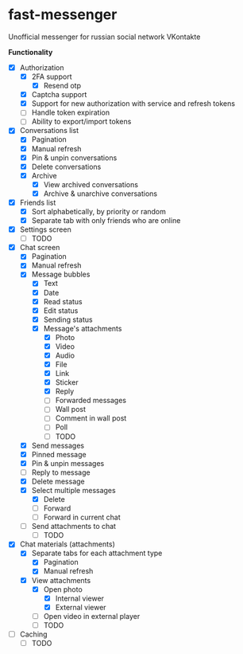 # fast-messenger

Unofficial messenger for russian social network VKontakte

**Functionality**
- [x] Authorization
    - [x] 2FA support
        - [x] Resend otp
    - [x] Captcha support
    - [x] Support for new authorization with service and refresh tokens
    - [ ] Handle token expiration
    - [ ] Ability to export/import tokens
- [x] Conversations list
    - [x] Pagination
    - [x] Manual refresh
    - [x] Pin & unpin conversations
    - [x] Delete conversations
    - [x] Archive
        - [x] View archived conversations
        - [x] Archive & unarchive conversations
- [x] Friends list
    - [x] Sort alphabetically, by priority or random
    - [x] Separate tab with only friends who are online
- [x] Settings screen
    - [ ] TODO
- [x] Chat screen
    - [x] Pagination
    - [x] Manual refresh
    - [x] Message bubbles
        - [x] Text
        - [x] Date
        - [x] Read status
        - [x] Edit status
        - [x] Sending status
        - [x] Message's attachments
            - [x] Photo
            - [x] Video
            - [x] Audio
            - [x] File
            - [x] Link
            - [x] Sticker
            - [x] Reply
            - [ ] Forwarded messages
            - [ ] Wall post
            - [ ] Comment in wall post
            - [ ] Poll
            - [ ] TODO
    - [x] Send messages
    - [x] Pinned message
    - [x] Pin & unpin messages
    - [ ] Reply to message
    - [x] Delete message
    - [x] Select multiple messages
        - [x] Delete
        - [ ] Forward
        - [ ] Forward in current chat
    - [ ] Send attachments to chat
        - [ ] TODO
- [x] Chat materials (attachments)
    - [x] Separate tabs for each attachment type
        - [x] Pagination
        - [x] Manual refresh
    - [x] View attachments
        - [x] Open photo
            - [x] Internal viewer
            - [x] External viewer
        - [ ] Open video in external player
        - [ ] TODO
- [ ] Caching
    - [ ] TODO
